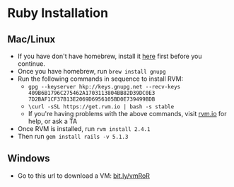 # Ruby Installation

## Mac/Linux
* If you have don't have homebrew, install it [here](https://docs.brew.sh/Installation.html) first before you continue.
* Once you have homebrew, run `brew install gnupg`
* Run the following commands in sequence to install RVM:
    * `gpg --keyserver hkp://keys.gnupg.net --recv-keys 409B6B1796C275462A1703113804BB82D39DC0E3 7D2BAF1CF37B13E2069D6956105BD0E739499BDB`
    * `\curl -sSL https://get.rvm.io | bash -s stable`
    * If you're having problems with the above commands, visit [rvm.io](http://rvm.io/) for help, or ask a TA
* Once RVM is installed, run `rvm install 2.4.1`
* Then run `gem install rails -v 5.1.3`

## Windows
* Go to this url to download a VM: [bit.ly/vmRoR](bit.ly/vmRoR)
